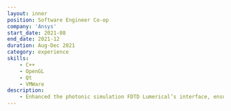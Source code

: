 ```yaml
---
layout: inner
position: Software Engineer Co-op
company: 'Ansys'
start_date: 2021-08
end_date: 2021-12
duration: Aug-Dec 2021
category: experience
skills: 
    - C++
    - OpenGL
    - Qt
    - VMWare
description:
    - Enhanced the photonic simulation FDTD Lumerical’s interface, ensuring the compatibility with other Lumerical products.
---
```

